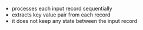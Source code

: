 - processes each input record sequentially 
- extracts key value pair from each record 
- it does not keep any state between the input record 
